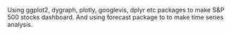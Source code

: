 Using ggplot2, dygraph, plotly, googlevis, dplyr etc packages to make S&P 500 stocks dashboard. And using forecast package to to
make time series analysis.
